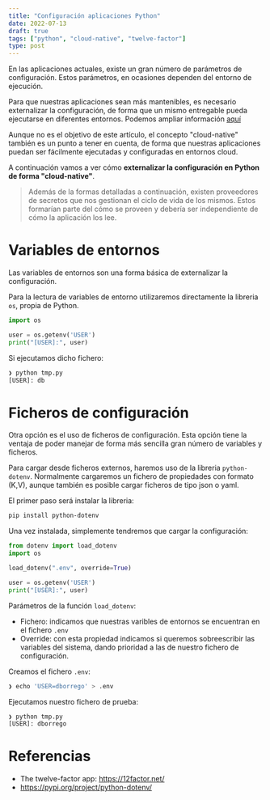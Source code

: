 ```yaml
---
title: "Configuración aplicaciones Python"
date: 2022-07-13
draft: true
tags: ["python", "cloud-native", "twelve-factor"]
type: post
---
```


En las aplicaciones actuales, existe un gran número de parámetros de configuración. Estos parámetros, en ocasiones dependen del entorno de ejecución. 

Para que nuestras aplicaciones sean más mantenibles, es necesario externalizar la configuración, de forma que un mismo entregable pueda ejecutarse en diferentes entornos. Podemos ampliar información [aquí](https://12factor.net/config)
<!--more-->
Aunque no es el objetivo de este artículo, el concepto "cloud-native" también es un punto a tener en cuenta, de forma que nuestras aplicaciones puedan ser fácilmente ejecutadas y configuradas en entornos cloud. 

A continuación vamos a ver cómo **externalizar la configuración en Python de forma "cloud-native"**. 

> Además de la formas detalladas a continuación, existen proveedores de secretos que nos gestionan el ciclo de vida de los mismos. Estos formarían parte del cómo se proveen y debería ser independiente de cómo la aplicación los lee.

# Variables de entornos

Las variables de entornos son una forma básica de externalizar la configuración.

Para la lectura de variables de entorno utilizaremos directamente la libreria ```os```, propia de Python.

```python
import os

user = os.getenv('USER')
print("[USER]:", user)
```

Si ejecutamos dicho fichero: 

```zsh
❯ python tmp.py
[USER]: db
```

# Ficheros de configuración

Otra opción es el uso de ficheros de configuración. Esta opción tiene la ventaja de poder manejar de forma más sencilla gran número de variables y ficheros. 

Para cargar desde ficheros externos, haremos uso de la libreria ```python-dotenv```. Normalmente cargaremos un fichero de propiedades con formato (K,V), aunque también es posible cargar ficheros de tipo json o yaml. 

El primer paso será instalar la libreria:

```zsh
pip install python-dotenv
```

Una vez instalada, simplemente tendremos que cargar la configuración: 

```python
from dotenv import load_dotenv
import os

load_dotenv(".env", override=True)

user = os.getenv('USER')
print("[USER]:", user)
```

Parámetros de la función ```load_dotenv```:
* Fichero: indicamos que nuestras varibles de entornos se encuentran en el fichero ```.env```
* Override: con esta propiedad indicamos si queremos sobreescribir las variables del sistema, dando prioridad a las de nuestro fichero de configuración.

Creamos el fichero ```.env```:

```zsh
❯ echo 'USER=dborrego' > .env
```

Ejecutamos nuestro fichero de prueba:

```zsh
❯ python tmp.py
[USER]: dborrego
```

# Referencias

* The twelve-factor app: https://12factor.net/
* https://pypi.org/project/python-dotenv/